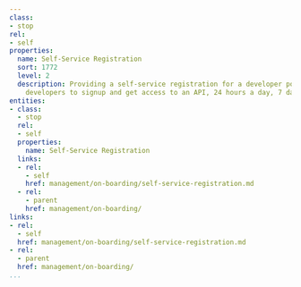 ```yaml
---
class:
- stop
rel:
- self
properties:
  name: Self-Service Registration
  sort: 1772
  level: 2
  description: Providing a self-service registration for a developer portal, allowing
    developers to signup and get access to an API, 24 hours a day, 7 days a week.
entities:
- class:
  - stop
  rel:
  - self
  properties:
    name: Self-Service Registration
  links:
  - rel:
    - self
    href: management/on-boarding/self-service-registration.md
  - rel:
    - parent
    href: management/on-boarding/
links:
- rel:
  - self
  href: management/on-boarding/self-service-registration.md
- rel:
  - parent
  href: management/on-boarding/
...
```

